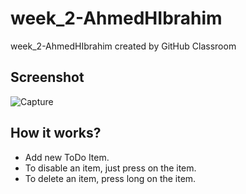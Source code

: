 # week_2-AhmedHIbrahim
week_2-AhmedHIbrahim created by GitHub Classroom

## Screenshot
![Capture](https://user-images.githubusercontent.com/48028666/102094267-30ec9f80-3e33-11eb-87e2-1854cd236149.JPG)

## How it works?
* Add new ToDo Item.
* To disable an item, just press on the item.
* To delete an item, press long on the item.
